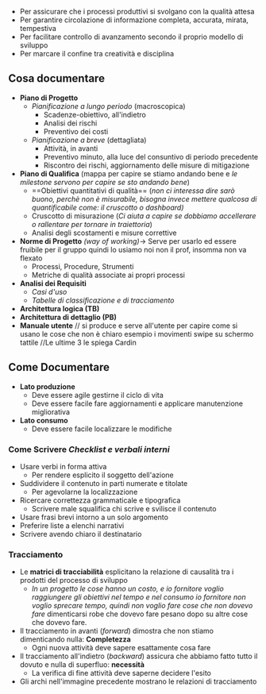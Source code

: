 - Per assicurare che i processi produttivi si svolgano con la qualità attesa
- Per garantire circolazione di informazione completa, accurata, mirata, tempestiva
- Per facilitare controllo di avanzamento secondo il proprio modello di sviluppo
- Per marcare il confine tra creatività e disciplina
## Cosa documentare
- **Piano di Progetto**
	- *Pianificazione a lungo periodo* (macroscopica)
		- Scadenze-obiettivo, all'indietro
		- Analisi dei rischi
		- Preventivo dei costi
	- *Pianificazione a breve* (dettagliata)
		- Attività, in avanti
		- Preventivo minuto, alla luce del consuntivo di periodo precedente
		- Riscontro dei rischi, aggiornamento delle misure di mitigazione
- **Piano di Qualifica** (mappa per capire se stiamo andando bene e *le milestone servono per capire se sto andando bene*)
	- ==Obiettivi quantitativi di qualità== (*non ci interessa dire sarò buono, perchè non è misurabile, bisogna invece mettere qualcosa di quantificabile come: il cruscotto o dashboard)*
	- Cruscotto di misurazione (*Ci aiuta a capire se dobbiamo accellerare o rallentare per tornare in traiettoria*)
	- Analisi degli scostamenti e misure correttive
- **Norme di Progetto** *(way of working)*-> Serve per usarlo ed essere fruibile per il gruppo quindi lo usiamo noi non il prof, insomma non va flexato
	- Processi, Procedure, Strumenti
	- Metriche di qualità associate ai propri processi
- **Analisi dei Requisiti**
	- *Casi d'uso*
	- *Tabelle di classificazione e di tracciamento*
- **Architettura logica (TB)**
- **Architettura di dettaglio (PB)**
- **Manuale utente** // si produce e serve all'utente per capire come si usano le cose che non è chiaro esempio i movimenti swipe su schermo tattile
//Le ultime 3 le spiega Cardin
## Come Documentare
- **Lato produzione**
	- Deve essere agile gestirne il ciclo di vita
	- Deve essere facile fare aggiornamenti e applicare manutenzione migliorativa
- **Lato consumo**
	- Deve essere facile localizzare le modifiche
### Come Scrivere *Checklist e verbali interni*
- Usare verbi in forma attiva
	- Per rendere esplicito il soggetto dell'azione
- Suddividere il contenuto in parti numerate e titolate
	- Per agevolarne la localizzazione
- Ricercare correttezza grammaticale e tipografica
	- Scrivere male squalifica chi scrive e svilisce il contenuto
- Usare frasi brevi intorno a un solo argomento
- Preferire liste a elenchi narrativi
- Scrivere avendo chiaro il destinatario
### Tracciamento
- Le **matrici di tracciabilità** esplicitano la relazione di causalità tra i prodotti del processo di sviluppo
	- *In un progetto le cose hanno un costo, e io fornitore voglio raggiungere gli obiettivi nel tempo e nel consumo io fornitore non voglio sprecare tempo, quindi non voglio fare cose che non dovevo fare* dimenticarsi robe che dovevo fare pesano dopo su altre cose che dovevo fare.
- Il tracciamento in avanti (*forward*) dimostra che non stiamo dimenticando nulla: **Completezza**
	- Ogni nuova attività deve sapere esattamente cosa fare
- Il tracciamento all'indietro (*backward*) assicura che abbiamo fatto tutto il dovuto e nulla di superfluo: **necessità**
	- La verifica di fine attività deve saperne decidere l'esito
- Gli archi nell'immagine precedente mostrano le relazioni di tracciamento
